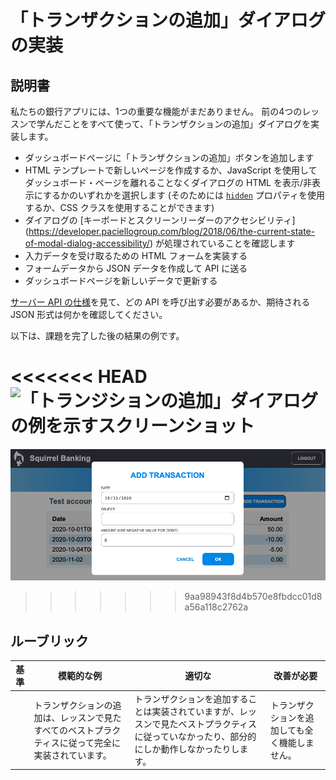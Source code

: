 # 「トランザクションの追加」ダイアログの実装

## 説明書

私たちの銀行アプリには、1つの重要な機能がまだありません。
前の4つのレッスンで学んだことをすべて使って、「トランザクションの追加」ダイアログを実装します。

- ダッシュボードページに「トランザクションの追加」ボタンを追加します
- HTML テンプレートで新しいページを作成するか、JavaScript を使用してダッシュボード・ページを離れることなくダイアログの HTML を表示/非表示にするかのいずれかを選択します (そのためには [`hidden`](https://developer.mozilla.org/ja/docs/Web/HTML/Global_attributes/hidden) プロパティを使用するか、CSS クラスを使用することができます)
- ダイアログの [キーボードとスクリーンリーダーのアクセシビリティ] (https://developer.paciellogroup.com/blog/2018/06/the-current-state-of-modal-dialog-accessibility/) が処理されていることを確認します
- 入力データを受け取るための HTML フォームを実装する
- フォームデータから JSON データを作成して API に送る
- ダッシュボードページを新しいデータで更新する

[サーバー API の仕様](./.../.../api/translations/README.ja.md)を見て、どの API を呼び出す必要があるか、期待される JSON 形式は何かを確認してください。

以下は、課題を完了した後の結果の例です。

<<<<<<< HEAD
![「トランジションの追加」ダイアログの例を示すスクリーンショット](../../images/dialog.png)
=======
![「トランジションの追加」ダイアログの例を示すスクリーンショット](../images/dialog.png)
>>>>>>> 9aa98943f8d4b570e8fbdcc01d8a56a118c2762a

## ルーブリック

| 基準 | 模範的な例                                                                                        | 適切な                                                                                                                | 改善が必要                           |
| -------- | ------------------------------------------------------------------------------------------------ | ----------------------------------------------------------------------------------------------------------------------- | --------------------------------------------|
|          | トランザクションの追加は、レッスンで見たすべてのベストプラクティスに従って完全に実装されています。 | トランザクションを追加することは実装されていますが、レッスンで見たベストプラクティスに従っていなかったり、部分的にしか動作しなかったりします。 | トランザクションを追加しても全く機能しません。 |
